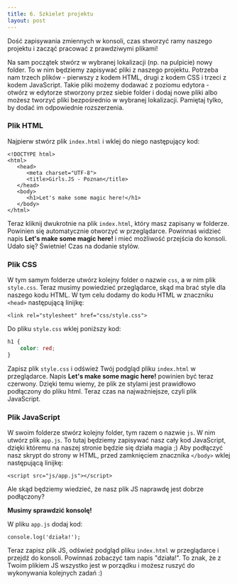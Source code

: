 ```yaml
---
title: 6. Szkielet projektu
layout: post
---
```


Dość zapisywania zmiennych w konsoli, czas stworzyć ramy naszego projektu i zacząć pracować z prawdziwymi plikami!

Na sam początek stwórz w wybranej lokalizacji \(np. na pulpicie\) nowy folder. To w nim będziemy zapisywać pliki z naszego projektu. Potrzeba nam trzech plików - pierwszy z kodem HTML, drugi z kodem CSS i trzeci z kodem JavaScript. Takie pliki możemy dodawać z poziomu edytora - otwórz w edytorze stworzony przez siebie folder i dodaj nowe pliki albo możesz tworzyć pliki bezpośrednio w wybranej lokalizacji. Pamiętaj tylko, by dodać im odpowiednie rozszerzenia.

### Plik HTML

Najpierw stwórz plik `index.html` i wklej do niego następujący kod:

```
<!DOCTYPE html>
<html>
   <head>
      <meta charset="UTF-8">
      <title>Girls.JS - Poznan</title>
   </head>
   <body>
      <h1>Let's make some magic here!</h1>
   </body>
</html>
```

Teraz kliknij dwukrotnie na plik `index.html`, który masz zapisany w folderze. Powinien się automatycznie otworzyć w przeglądarce. Powinnaś widzieć napis **Let's make some magic here!** i mieć możliwość przejścia do konsoli. Udało się? Świetnie! Czas na dodanie stylów.

### Plik CSS

W tym samym folderze utwórz kolejny folder o nazwie `css`, a w nim plik `style.css`. Teraz musimy powiedzieć przeglądarce, skąd ma brać style dla naszego kodu HTML. W tym celu dodamy do kodu HTML w znaczniku `<head>` następującą linijkę:

`<link rel="stylesheet" href="css/style.css">`

Do pliku `style.css` wklej poniższy kod:

```css
h1 { 
    color: red;
}
```

Zapisz plik `style.css` i odśwież Twój podgląd pliku `index.html` w przeglądarce. Napis **Let's make some magic here!** powinien być teraz czerwony. Dzięki temu wiemy, że plik ze stylami jest prawidłowo podłączony do pliku html. Teraz czas na najważniejsze, czyli plik JavaScript.

### Plik JavaScript

W swoim folderze stwórz kolejny folder, tym razem o nazwie `js`. W nim utwórz plik `app.js`. To tutaj będziemy zapisywać nasz cały kod JavaScript, dzięki któremu na naszej stronie będzie się działa magia ;\) Aby podłączyć nasz skrypt do strony w HTML, przed zamknięciem znacznika `</body>` wklej następującą linijkę:

`<script src="js/app.js"></script>`

Ale skąd będziemy wiedzieć, że nasz plik JS naprawdę jest dobrze podłączony? 

**Musimy sprawdzić konsolę!**

W pliku `app.js` dodaj kod:

`console.log('działa!');`

Teraz zapisz plik JS, odśwież podgląd pliku `index.html` w przeglądarce i przejdź do konsoli. Powinnaś zobaczyć tam napis "działa!". To znak, że z Twoim plikiem JS wszystko jest w porządku i możesz ruszyć do wykonywania kolejnych zadań :\)

